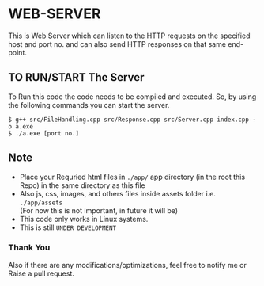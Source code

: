 # WEB-SERVER

This is Web Server which can listen to the HTTP requests on the specified host and port no. and can also send HTTP responses on that same end-point.

## TO RUN/START The Server
To Run this code the code needs to be compiled and executed. So, by using the following commands you can start the server.
```
$ g++ src/FileHandling.cpp src/Response.cpp src/Server.cpp index.cpp -o a.exe
$ ./a.exe [port no.]
```

## Note
* Place your Requried html files in `./app/` app directory (in the root this Repo) in the same directory as this file
* Also js, css, images, and others files inside assets folder i.e. `./app/assets`\
(For now this is not important, in future it will be)
* This code only works in Linux systems.
* This is still `UNDER DEVELOPMENT`

### Thank You
Also if there are any modifications/optimizations, feel free to notify me or Raise a pull request.